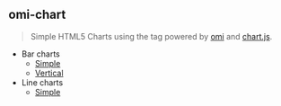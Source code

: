 ﻿## omi-chart

> Simple HTML5 Charts using the <chart-x> tag powered by [omi](https://github.com/Tencent/omi) and [chart.js](https://www.chartjs.org/).

- Bar charts
  - [Simple](https://tencent.github.io/omi/packages/omi-chart/repl/index.html)
  - [Vertical](#https://tencent.github.io/omi/packages/omi-chart/repl/bar-vertical.html)
- Line charts
  - [Simple](#install)